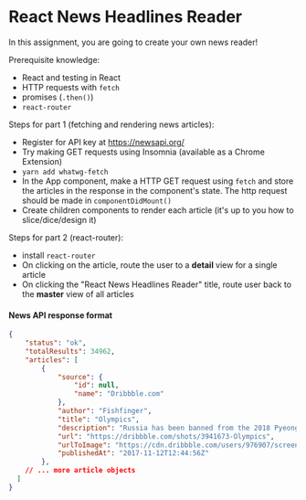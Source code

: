 # React News Headlines Reader

In this assignment, you are going to create your own news reader!

Prerequisite knowledge:
- React and testing in React
- HTTP requests with `fetch`
- promises (`.then()`)
- `react-router`

Steps for part 1 (fetching and rendering news articles):
- Register for API key at https://newsapi.org/
- Try making GET requests using Insomnia (available as a Chrome Extension)
- `yarn add whatwg-fetch`
- In the App component, make a HTTP GET request using `fetch` and store the articles in the response in the component's state. The http request should be made in `componentDidMount()`
- Create children components to render each article (it's up to you how to slice/dice/design it) 

Steps for part 2 (react-router):
- install `react-router`
- On clicking on the article, route the user to a **detail** view for a single article
- On clicking the "React News Headlines Reader" title, route user back to the **master** view of all articles

#### News API response format
```json
{
	"status": "ok",
	"totalResults": 34962,
	"articles": [
		{
			"source": {
				"id": null,
				"name": "Dribbble.com"
			},
			"author": "Fishfinger",
			"title": "Olympics",
			"description": "Russia has been banned from the 2018 Pyeongchang Winter Olympics after evidence emerged of widespread doping but some of its athletes will be allowed to compete under the tag of \"Olympic Athlete of Russia\", the IOC said on Tuesday",
			"url": "https://dribbble.com/shots/3941673-Olympics",
			"urlToImage": "https://cdn.dribbble.com/users/976907/screenshots/3941673/cycle.png",
			"publishedAt": "2017-11-12T12:44:56Z"
		},
    // ... more article objects
  ]
}
```
